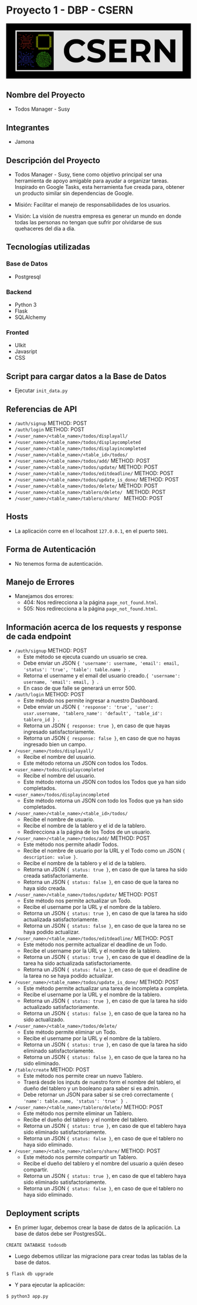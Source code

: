 # Proyecto 1 - DBP - CSERN
![alt-text](./src/logo.png)
##  Nombre del Proyecto

- Todos Manager - Susy

## Integrantes
- Jamona

## Descripción del Proyecto
- Todos Manager - Susy, tiene como objetivo principal ser una 
  herramienta de apoyo amigable para ayudar a organizar tareas.
  Inspirado en Google Tasks, esta herramienta fue creada para,
  obtener un producto similar sin dependencias de Google.

- Misión: Facilitar el manejo de responsabilidades de los usuarios.

- Visión: La visión de nuestra empresa es generar un mundo en donde todas las personas no tengan que sufrir por olvidarse de sus quehaceres del día a día.

## Tecnologías utilizadas

### Base de Datos
- Postgresql

### Backend
- Python 3 
- Flask 
- SQLAlchemy

### Fronted
- UIkit
- Javasript
- CSS

## Script para cargar datos a la Base de Datos
- Ejecutar `init_data.py`

## Referencias de API
- `/auth/signup` METHOD: POST
- `/auth/login` METHOD: POST
- `/<user_name>/<table_name>/todos/displayall/`
- `/<user_name>/<table_name>/todos/displaycompleted`
- `/<user_name>/<table_name>/todos/displayincompleted`
- `/<user_name>/<table_name>/<table_id>/todos/`
- `/<user_name>/<table_name>/todos/add/` METHOD: POST
- `/<user_name>/<table_name>/todos/update/` METHOD: POST
- `/<user_name>/<table_name>/todos/editdeadline/` METHOD: POST
- `/<user_name>/<table_name>/todos/update_is_done/` METHOD: POST
- `/<user_name>/<table_name>/todos/delete/` METHOD: POST
- `/<user_name>/<table_name>/tablero/delete/ ` METHOD: POST
- `/<user_name>/<table_name>/tablero/share/ ` METHOD: POST

## Hosts
- La aplicación corre en el localhost `127.0.0.1`, en el puerto `5001`.

## Forma de Autenticación
- No tenemos forma de autenticación.

## Manejo de Errores
- Manejamos dos errores:
    - 404: Nos redirecciona a la página `page_not_found.html`.
    - 505: Nos redirecciona a la página `page_not_found.html`.

## Información acerca de los requests y response de cada endpoint
- `/auth/signup` METHOD: POST
    - Este método se ejecuta cuando un usuario se crea.
    - Debe enviar un JSON ```{
      'username': username,
      'email': email,
      'status': 'true',
      'table': table.name
    } ```.
    - Retorna el username y el email del usuario creado.```{
        'username': username,
        'email': email,
    } ```.
    - En caso de que falle se generará un error 500.
- `/auth/login` METHOD: POST
    - Este método nos permite ingresar a nuestro Dashboard.
    - Debe enviar un JSON ```{
      'response': 'true',
      'user': usxr.username,
      'tablero_name': 'default',
      'table_id': tablero_id
    } ```.
    - Retorna un JSON `{ response: true }`, en caso de que hayas ingresado satisfactoriamente.
    - Retorna un JSON `{ response: false }`, en caso de que no hayas ingresado bien un campo.
- `/<user_name>/todos/displayall/`
    - Recibe el nombre del usuario.
    - Este método retorna un JSON con todos los Todos.
- `<user_name>/todos/displaycompleted`
    - Recibe el nombre del usuario.
    - Este método retorna un JSON con todos los Todos que ya han sido completados.
- `<user_name>/todos/displayincompleted`
    - Este método retorna un JSON con todo los Todos que ya han sido completados.
- `/<user_name>/<table_name>/<table_id>/todos/`
    - Recibe el nombre de usuario.
    - Recibe el nombre de la tablero y el id de la tablero.
    - Redirecciona a la página de los Todos de un usuario.
- `/<user_name>/<table_name>/todos/add/` METHOD: POST
    - Este método nos permite añadir Todos.
    - Recibe el nombre de usuario por la URL y el Todo como un JSON `{ description: value }`.
    - Recibe el nombre de la tablero y el id de la tablero.
    - Retorna un JSON `{ status: true }`, en caso de que la tarea ha sido creada satisfactoriamente.
    - Retorna un JSON `{ status: false }`, en caso de que la tarea no haya sido creada.
- `/<user_name>/<table_name>/todos/update/` METHOD: POST
    - Este método nos permite actualizar un Todo.
    - Recibe el username por la URL y el nombre de la tablero.
    - Retorna un JSON `{ status: true }`, en caso de que la tarea ha sido actualizada satisfactoriamente.
    - Retorna un JSON `{ status: false }`, en caso de que la tarea no se haya podido actualizar.
- `/<user_name>/<table_name>/todos/editdeadline/` METHOD: POST
    - Este método nos permite actualizar el deadline de un Todo.
    - Recibe el username por la URL y el nombre de la tablero.
    - Retorna un JSON `{ status: true }`, en caso de que el deadline de la tarea ha sido actualizada satisfactoriamente.
    - Retorna un JSON `{ status: false }`, en caso de que el deadline de la tarea no se haya podido actualizar.
- `/<user_name>/<table_name>/todos/update_is_done/` METHOD: POST
    - Este método permite actualizar una tarea de incompleta a completa.
    - Recibe el username por la URL y el nombre de la tablero.
    - Retorna un JSON `{ status: true }`, en caso de que la tarea ha sido actualizado satisfactoriamente.
    - Retorna un JSON `{ status: false }`, en caso de que la tarea no ha sido actualizado.
- `/<user_name>/<table_name>/todos/delete/`
    - Este método permite eliminar un Todo.
    - Recibe el username por la URL y el nombre de la tablero.
    - Retorna un JSON `{ status: true }`, en caso de que la tarea ha sido eliminado satisfactoriamente.
    - Retorna un JSON `{ status: false }`, en caso de que la tarea no ha sido eliminado.
- `/table/create` METHOD: POST
    - Este método nos permite crear un nuevo Tablero.
    - Traerá desde los inputs de nuestro form el nombre del tablero, el dueño del tablero y un booleano para saber si es admin.
    - Debe retornar un JSON para saber si se creó correctamente ```{
      'name': table.name,
      'status': 'true'
    } ```.
- `/<user_name>/<table_name>/tablero/delete/` METHOD: POST
    - Este método nos permite eliminar un Tablero.
    - Recibe el dueño del tablero y el nombre del tablero.
    - Retorna un JSON `{ status: true }`, en caso de que  el tablero haya sido eliminado satisfactoriamente.
    - Retorna un JSON `{ status: false }`, en caso de que el tablero no haya sido eliminado.
- `/<user_name>/<table_name>/tablero/share/` METHOD: POST
    - Este método nos permite compartir un Tablero.
    - Recibe el dueño del tablero y el nombre del usuario a quién deseo compartir.
    - Retorna un JSON `{ status: true }`, en caso de que  el tablero haya sido eliminado satisfactoriamente.
    - Retorna un JSON `{ status: false }`, en caso de que el tablero no haya sido eliminado.
## Deployment scripts
- En primer lugar, debemos crear la base de datos de la aplicación. La base de datos debe ser PostgresSQL. 
``` 
CREATE DATABASE todosdb
```
- Luego debemos utilizar las migracione para crear todas las tablas de la base de datos.
```
$ flask db upgrade
```
- Y para ejecutar la aplicación:
```
$ python3 app.py
```
